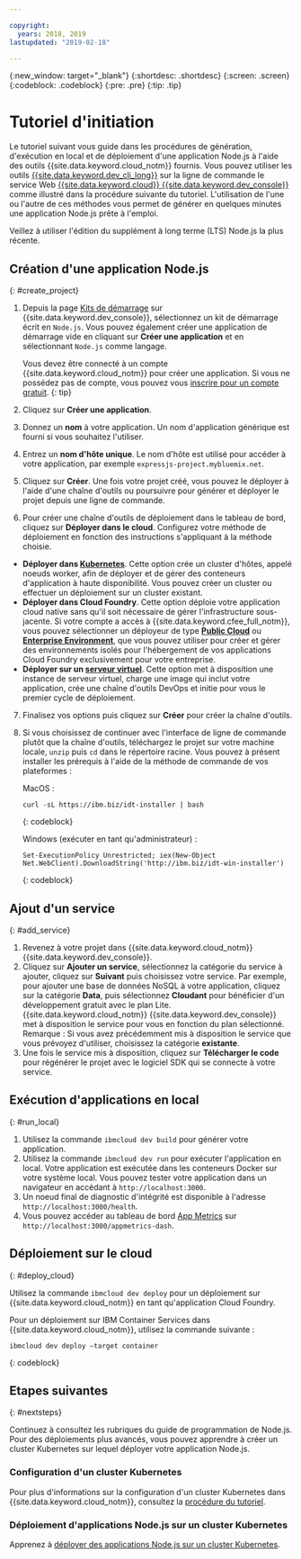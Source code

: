 ```yaml
---

copyright:
  years: 2018, 2019
lastupdated: "2019-02-18"

---
```


{:new_window: target="_blank"}
{:shortdesc: .shortdesc}
{:screen: .screen}
{:codeblock: .codeblock}
{:pre: .pre}
{:tip: .tip}

# Tutoriel d'initiation

Le tutoriel suivant vous guide dans les procédures de génération, d'exécution en local et de déploiement d'une application Node.js à l'aide des outils {{site.data.keyword.cloud_notm}} fournis. Vous pouvez utiliser les outils [{{site.data.keyword.dev_cli_long}}](/docs/cli/index.html#ibmcloud-cli) sur la ligne de commande le service Web [{{site.data.keyword.cloud}} {{site.data.keyword.dev_console}}](https://cloud.ibm.com/developer/appservice/dashboard) comme illustré dans la procédure suivante du tutoriel. L'utilisation de l'une ou l'autre de ces méthodes vous permet de générer en quelques minutes une application Node.js prête à l'emploi.

Veillez à utiliser l'édition du supplément à long terme (LTS) Node.js la plus récente.

## Création d'une application Node.js
{: #create_project}

1. Depuis la page [Kits de démarrage](https://cloud.ibm.com/developer/appservice/starter-kits) sur {{site.data.keyword.dev_console}}, sélectionnez un kit de démarrage écrit en `Node.js`. Vous pouvez également créer une application de démarrage vide en cliquant sur **Créer une application** et en sélectionnant `Node.js` comme langage.

    Vous devez être connecté à un compte {{site.data.keyword.cloud_notm}} pour créer une application. Si vous ne possédez pas de compte, vous pouvez vous [inscrire pour un compte gratuit](https://cloud.ibm.com/registration).
    {: tip}

2. Cliquez sur **Créer une application**.
3. Donnez un **nom** à votre application. Un nom d'application générique est fourni si vous souhaitez l'utiliser.
4. Entrez un **nom d'hôte unique**. Le nom d'hôte est utilisé pour accéder à votre application, par exemple `expressjs-project.mybluemix.net`.
5. Cliquez sur **Créer**. Une fois votre projet créé, vous pouvez le déployer à l'aide d'une chaîne d'outils ou poursuivre pour générer et déployer le projet depuis une ligne de commande.
6. Pour créer une chaîne d'outils de déploiement dans le tableau de bord, cliquez sur **Déployer dans le cloud**. Configurez votre méthode de déploiement en fonction des instructions s'appliquant à la méthode choisie.
  * **Déployer dans [Kubernetes](/docs/apps/deploying/containers.html#containers-kube)**. Cette option crée un cluster d'hôtes, appelé noeuds worker, afin de déployer et de gérer des conteneurs d'application à haute disponibilité. Vous pouvez créer un cluster ou effectuer un déploiement sur un cluster existant.
  * **Déployer dans Cloud Foundry**. Cette option déploie votre application cloud native sans qu'il soit nécessaire de gérer l'infrastructure sous-jacente. Si votre compte a accès à {{site.data.keyword.cfee_full_notm}}, vous pouvez sélectionner un déployeur de type **[Public Cloud](/docs/cloud-foundry-public/about-cf.html#about-cf)** ou **[Enterprise Environment](/docs/cloud-foundry-public/cfee.html#cfee)**, que vous pouvez utiliser pour créer et gérer des environnements isolés pour l'hébergement de vos applications Cloud Foundry exclusivement pour votre entreprise.
  * **Déployer sur un [serveur virtuel](/docs/apps/vsi-deploy.html#vsi-deploy)**. Cette option met à disposition une instance de serveur virtuel, charge une image qui inclut votre application, crée une chaîne d'outils DevOps et initie pour vous le premier cycle de déploiement.

7. Finalisez vos options puis cliquez sur **Créer** pour créer la chaîne d'outils.

8. Si vous choisissez de continuer avec l'interface de ligne de commande plutôt que la chaîne d'outils, téléchargez le projet sur votre machine locale, `unzip` puis `cd` dans le répertoire racine. Vous pouvez à présent installer les prérequis à l'aide de la méthode de commande de vos plateformes :

    MacOS :
    ```
    curl -sL https://ibm.biz/idt-installer | bash
    ```
    {: codeblock}

    Windows (exécuter en tant qu'administrateur) :
    ```
    Set-ExecutionPolicy Unrestricted; iex(New-Object Net.WebClient).DownloadString('http://ibm.biz/idt-win-installer')
    ```
    {: codeblock}

## Ajout d'un service
{: #add_service}

1. Revenez à votre projet dans {{site.data.keyword.cloud_notm}} {{site.data.keyword.dev_console}}.
2. Cliquez sur **Ajouter un service**, sélectionnez la catégorie du service à ajouter, cliquez sur **Suivant** puis choisissez votre service. Par exemple, pour ajouter une base de données NoSQL à votre application, cliquez sur la catégorie **Data**, puis sélectionnez **Cloudant** pour bénéficier d'un développement gratuit avec le plan Lite. {{site.data.keyword.cloud_notm}} {{site.data.keyword.dev_console}} met à disposition le service pour vous en fonction du plan sélectionné.
Remarque : Si vous avez précédemment mis à disposition le service que vous prévoyez d'utiliser, choisissez la catégorie **existante**.
3. Une fois le service mis à disposition, cliquez sur **Télécharger le code** pour régénérer le projet avec le logiciel SDK qui se connecte à votre service.

<!--
<video of creating a project and adding a service>
-->

## Exécution d'applications en local
{: #run_local}

1. Utilisez la commande `ibmcloud dev build` pour générer votre application.
2. Utilisez la commande `ibmcloud dev run` pour exécuter l'application en local. Votre application est exécutée dans les conteneurs Docker sur votre système local. Vous pouvez tester votre application dans un navigateur en accédant à `http://localhost:3000`.
3. Un noeud final de diagnostic d'intégrité est disponible à l'adresse `http://localhost:3000/health`.
4. Vous pouvez accéder au tableau de bord [App Metrics](https://developer.ibm.com/node/monitoring-post-mortem/application-metrics-node-js/) sur `http://localhost:3000/appmetrics-dash`.

<!--
<video>
-->

## Déploiement sur le cloud
{: #deploy_cloud}

Utilisez la commande `ibmcloud dev deploy` pour un déploiement sur {{site.data.keyword.cloud_notm}} en tant qu'application Cloud Foundry. 

Pour un déploiement sur IBM Container Services dans {{site.data.keyword.cloud_notm}}, utilisez la commande suivante :
```
ibmcloud dev deploy –target container 
```
{: codeblock}

## Etapes suivantes
{: #nextsteps}

Continuez à consultez les rubriques du guide de programmation de Node.js. Pour des déploiements plus avancés, vous pouvez apprendre à créer un cluster Kubernetes sur lequel déployer votre application Node.js.

### Configuration d'un cluster Kubernetes
Pour plus d'informations sur la configuration d'un cluster Kubernetes dans {{site.data.keyword.cloud_notm}}, consultez la [procédure du tutoriel](/docs/containers/cs_clusters.html#clusters).

### Déploiement d'applications Node.js sur un cluster Kubernetes
Apprenez à [déployer des applications Node.js sur un cluster Kubernetes](/docs/containers/cs_tutorials_apps.html#cs_apps_tutorial).
